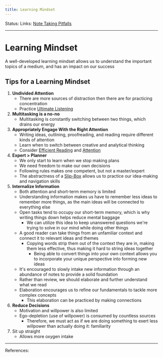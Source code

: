 ```yaml
---
title: Learning Mindset
---
```

Status:
Links: [Note Taking Pitfalls](out/note-taking-pitfalls.md)
___
# Learning Mindset
A well-developed learning mindset allows us to understand the important topics of a medium, and has an impact on our success
## Tips for a Learning Mindset
1. **Undivided Attention**
	- There are more sources of distraction then there are for practicing concentration
	- Practice [Ultimate Listening](out/ultimate-listening.md)
2. **Multitasking is a no-no**
	- Multitasking is constantly switching between two things, which drains our energy
3. **Appropriately Engage With the Right Attention**
	- Writing ideas, outlining, proofreading, and reading require different kinds of attention
	- Learn when to switch between creative and analytical thinking
	- Consider [Efficient Reading](out/efficient-reading.md) and [Attention](out/attention.md)
4. **Expert > Planner**
	- We only start to learn when we stop making plans
	- We need freedom to make our own decisions
	- Following rules makes one competent, but not a master/expert
	- The abstractness of a [Slip-Box](out/slip-box.md) allows us to practice our idea-making and navigation skills
5. **Internalize Information**
	- Both attention and short-term memory is limited
	- Understanding information makes us have to remember less ideas to remember more things, as the main ideas will be connected to everything else
	- Open tasks tend to occupy our short-term memory, which is why writing things down helps reduce mental baggage
		- We can utilize this idea to keep unanswered questions we're trying to solve in our mind while doing other things
	- A good reader can take things from an unfamiliar context and connect it to relevant ideas and themes
		- Copying words strip them out of the context they are in, making them less effective, thus making it hard to string ideas together
			- Being able to convert things into your own context allows you to incorporate your unique perspective into forming new ideas
	-  It's encouraged to slowly intake new information through an abundance of notes to provide a solid foundation
	- Rather than review, we should elaborate and further understand what we read
	- Elaboration encourages us to refine our fundamentals to tackle more complex concepts
		- This elaboration can be practiced by making connections
6. **Reduce Decisions**
	- Motivation and willpower is also limited
	- Ego-depletion (use of willpower) is consumed by countless sources
		- Therefore, we must act as if we are doing something to exert less willpower than actually doing it: familiarity
7. Sit up straight
	- Allows more oxygen intake
___
References: